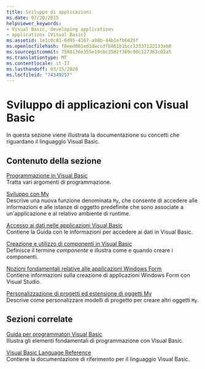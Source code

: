 ```yaml
---
title: Sviluppo di applicazioni
ms.date: 07/20/2015
helpviewer_keywords:
- Visual Basic, developing applications
- applications [Visual Basic]
ms.assetid: 1e1c0c81-6d95-4167-a98b-44b1efb6d25f
ms.openlocfilehash: f8eed001ed1daccdfb861b1bcc13337122133ab0
ms.sourcegitcommit: 7588136e355e10cbc2582f389c90c127363c02a5
ms.translationtype: MT
ms.contentlocale: it-IT
ms.lasthandoff: 03/15/2020
ms.locfileid: "74349257"
---
```

# <a name="developing-applications-with-visual-basic"></a>Sviluppo di applicazioni con Visual Basic

In questa sezione viene illustrata la documentazione su concetti che riguardano il linguaggio Visual Basic.  
  
## <a name="in-this-section"></a>Contenuto della sezione  

 [Programmazione in Visual Basic](../../visual-basic/developing-apps/programming/index.md)  
 Tratta vari argomenti di programmazione.  
  
 [Sviluppo con My](../../visual-basic/developing-apps/development-with-my/index.md)  
 Descrive una nuova funzione denominata `My`, che consente di accedere alle informazioni e alle istanze di oggetto predefinite che sono associate a un'applicazione e al relativo ambiente di runtime.  
  
 [Accesso ai dati nelle applicazioni Visual Basic](../../visual-basic/developing-apps/accessing-data.md)  
 Contiene la Guida con le informazioni per accedere ai dati in Visual Basic.  
  
 [Creazione e utilizzo di componenti in Visual Basic](../../visual-basic/developing-apps/creating-and-using-components.md)  
 Definisce il termine *componente* e illustra come e quando creare i componenti.  
  
 [Nozioni fondamentali relative alle applicazioni Windows Form](../../visual-basic/developing-apps/windows-forms/index.md)  
 Contiene informazioni sulla creazione di applicazioni Windows Form con Visual Studio.  
  
 [Personalizzazione di progetti ed estensione di oggetti My](../../visual-basic/developing-apps/customizing-extending-my/index.md)  
 Descrive come personalizzare modelli di progetto per creare altri oggetti `My`.  
  
## <a name="related-sections"></a>Sezioni correlate  

 [Guida per programmatori Visual Basic](../../visual-basic/programming-guide/index.md)  
 Illustra gli elementi fondamentali di programmazione con Visual Basic.  
  
 [Visual Basic Language Reference](../../visual-basic/language-reference/index.md)  
 Contiene la documentazione di riferimento per il linguaggio Visual Basic.
